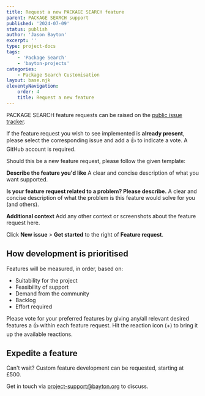 ```yaml
---
title: Request a new PACKAGE SEARCH feature
parent: PACKAGE SEARCH support
published: '2024-07-09'
status: publish
author: 'Jason Bayton'
excerpt: ''
type: project-docs
tags: 
    - 'Package Search'
    - 'bayton-projects'
categories: 
    - Package Search Customisation
layout: base.njk
eleventyNavigation: 
    order: 4
    title: Request a new feature
---
```


PACKAGE SEARCH feature requests can be raised on the [public issue tracker](https://github.com/baytonorg/package_search_tracker/issues/).

If the feature request you wish to see implemented is **already present**, please select the corresponding issue and add a 👍 to indicate a vote. A GitHub account is required.

Should this be a new feature request, please follow the given template:

**Describe the feature you'd like**
A clear and concise description of what you want supported.

**Is your feature request related to a problem? Please describe.**
A clear and concise description of what the problem is this feature would solve for you (and others). 

**Additional context**
Add any other context or screenshots about the feature request here.

Click **New issue** > **Get started** to the right of **Feature request**.

## How development is prioritised

Features will be measured, in order, based on:

- Suitability for the project
- Feasibility of support
- Demand from the community
- Backlog
- Effort required

Please vote for your preferred features by giving any/all relevant desired features a 👍 within each feature request. Hit the reaction icon (+) to bring it up the available reactions.

## Expedite a feature

Can't wait? Custom feature development can be requested, starting at £500. 

Get in touch via [project-support@bayton.org](mailto:project-support@bayton.org) to discuss.